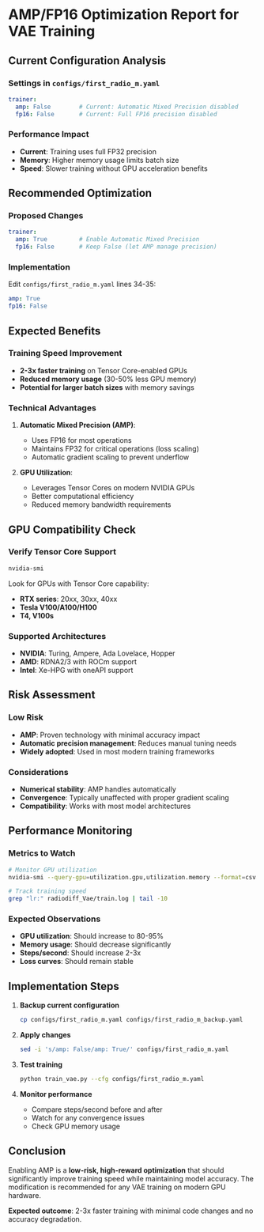 # AMP/FP16 Optimization Report for VAE Training

## Current Configuration Analysis

### Settings in `configs/first_radio_m.yaml`
```yaml
trainer:
  amp: False        # Current: Automatic Mixed Precision disabled
  fp16: False       # Current: Full FP16 precision disabled
```

### Performance Impact
- **Current**: Training uses full FP32 precision
- **Memory**: Higher memory usage limits batch size
- **Speed**: Slower training without GPU acceleration benefits

## Recommended Optimization

### Proposed Changes
```yaml
trainer:
  amp: True         # Enable Automatic Mixed Precision
  fp16: False       # Keep False (let AMP manage precision)
```

### Implementation
Edit `configs/first_radio_m.yaml` lines 34-35:
```yaml
amp: True
fp16: False
```

## Expected Benefits

### Training Speed Improvement
- **2-3x faster training** on Tensor Core-enabled GPUs
- **Reduced memory usage** (30-50% less GPU memory)
- **Potential for larger batch sizes** with memory savings

### Technical Advantages
1. **Automatic Mixed Precision (AMP)**:
   - Uses FP16 for most operations
   - Maintains FP32 for critical operations (loss scaling)
   - Automatic gradient scaling to prevent underflow

2. **GPU Utilization**:
   - Leverages Tensor Cores on modern NVIDIA GPUs
   - Better computational efficiency
   - Reduced memory bandwidth requirements

## GPU Compatibility Check

### Verify Tensor Core Support
```bash
nvidia-smi
```
Look for GPUs with Tensor Core capability:
- **RTX series**: 20xx, 30xx, 40xx
- **Tesla V100/A100/H100**
- **T4, V100s**

### Supported Architectures
- **NVIDIA**: Turing, Ampere, Ada Lovelace, Hopper
- **AMD**: RDNA2/3 with ROCm support
- **Intel**: Xe-HPG with oneAPI support

## Risk Assessment

### Low Risk
- **AMP**: Proven technology with minimal accuracy impact
- **Automatic precision management**: Reduces manual tuning needs
- **Widely adopted**: Used in most modern training frameworks

### Considerations
- **Numerical stability**: AMP handles automatically
- **Convergence**: Typically unaffected with proper gradient scaling
- **Compatibility**: Works with most model architectures

## Performance Monitoring

### Metrics to Watch
```bash
# Monitor GPU utilization
nvidia-smi --query-gpu=utilization.gpu,utilization.memory --format=csv

# Track training speed
grep "lr:" radiodiff_Vae/train.log | tail -10
```

### Expected Observations
- **GPU utilization**: Should increase to 80-95%
- **Memory usage**: Should decrease significantly
- **Steps/second**: Should increase 2-3x
- **Loss curves**: Should remain stable

## Implementation Steps

1. **Backup current configuration**
   ```bash
   cp configs/first_radio_m.yaml configs/first_radio_m_backup.yaml
   ```

2. **Apply changes**
   ```bash
   sed -i 's/amp: False/amp: True/' configs/first_radio_m.yaml
   ```

3. **Test training**
   ```bash
   python train_vae.py --cfg configs/first_radio_m.yaml
   ```

4. **Monitor performance**
   - Compare steps/second before and after
   - Watch for any convergence issues
   - Check GPU memory usage

## Conclusion

Enabling AMP is a **low-risk, high-reward optimization** that should significantly improve training speed while maintaining model accuracy. The modification is recommended for any VAE training on modern GPU hardware.

**Expected outcome**: 2-3x faster training with minimal code changes and no accuracy degradation.